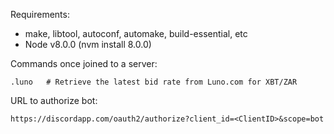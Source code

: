 Requirements:

* make, libtool, autoconf, automake, build-essential, etc
* Node v8.0.0 (nvm install 8.0.0)


Commands once joined to a server:

    .luno   # Retrieve the latest bid rate from Luno.com for XBT/ZAR


URL to authorize bot:

    https://discordapp.com/oauth2/authorize?client_id=<ClientID>&scope=bot